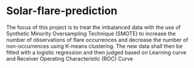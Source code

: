 # Solar-flare-prediction

The focus of this project is to treat the imbalanced data with the use of Synthetic Minority Oversampling Technique (SMOTE) to increase the number of observations of flare occurrences and decrease the number of non-occurrences using K-means clustering.
The new data shall then be fitted with a logistic regression and then judged based on Learning curve and Receiver Operating Characteristic (ROC) Curve

